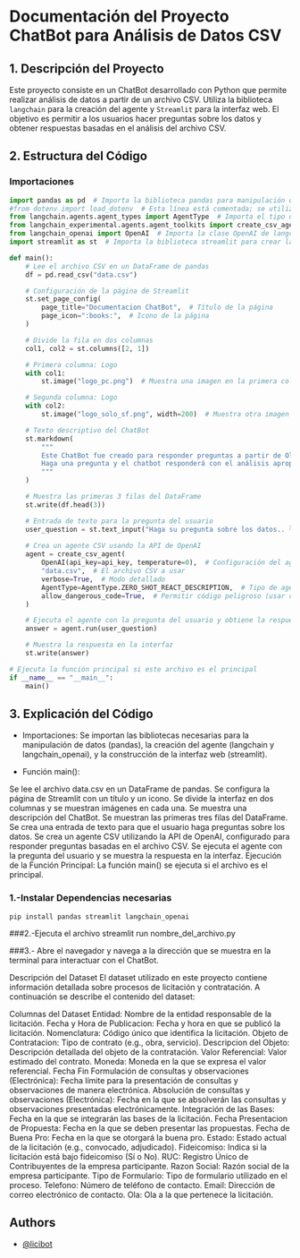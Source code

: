 

# Documentación del Proyecto ChatBot para Análisis de Datos CSV

## 1. Descripción del Proyecto

Este proyecto consiste en un ChatBot desarrollado con Python que permite realizar análisis de datos a partir de un archivo CSV. Utiliza la biblioteca `langchain` para la creación del agente y `Streamlit` para la interfaz web. El objetivo es permitir a los usuarios hacer preguntas sobre los datos y obtener respuestas basadas en el análisis del archivo CSV.

## 2. Estructura del Código

### Importaciones

```python
import pandas as pd  # Importa la biblioteca pandas para manipulación de datos
#from dotenv import load_dotenv  # Esta línea está comentada; se utilizaría para cargar variables de entorno
from langchain.agents.agent_types import AgentType  # Importa el tipo de agente de langchain
from langchain_experimental.agents.agent_toolkits import create_csv_agent  # Importa la función para crear un agente CSV
from langchain_openai import OpenAI  # Importa la clase OpenAI de langchain
import streamlit as st  # Importa la biblioteca streamlit para crear la interfaz web
```

```python
def main():
    # Lee el archivo CSV en un DataFrame de pandas
    df = pd.read_csv("data.csv")

    # Configuración de la página de Streamlit
    st.set_page_config(
        page_title="Documentacion ChatBot",  # Título de la página
        page_icon=":books:",  # Icono de la página
    )

    # Divide la fila en dos columnas
    col1, col2 = st.columns([2, 1])

    # Primera columna: Logo
    with col1:
        st.image("logo_pc.png")  # Muestra una imagen en la primera columna

    # Segunda columna: Logo
    with col2:
        st.image("logo_solo_sf.png", width=200)  # Muestra otra imagen en la segunda columna con un ancho de 200

    # Texto descriptivo del ChatBot
    st.markdown(
        """
        Este ChatBot fue creado para responder preguntas a partir de Olas de Licitaciones. 
        Haga una pregunta y el chatbot responderá con el análisis apropiado.
        """
    )

    # Muestra las primeras 3 filas del DataFrame
    st.write(df.head(3))

    # Entrada de texto para la pregunta del usuario
    user_question = st.text_input("Haga su pregunta sobre los datos.. 👇", key="user_question", max_chars=100, help="Escribe tu pregunta aquí")
    
    # Crea un agente CSV usando la API de OpenAI
    agent = create_csv_agent(
        OpenAI(api_key=api_key, temperature=0),  # Configuración del agente OpenAI con clave API y temperatura
        "data.csv",  # El archivo CSV a usar
        verbose=True,  # Modo detallado
        AgentType=AgentType.ZERO_SHOT_REACT_DESCRIPTION,  # Tipo de agente
        allow_dangerous_code=True,  # Permitir código peligroso (usar con precaución)
    )

    # Ejecuta el agente con la pregunta del usuario y obtiene la respuesta
    answer = agent.run(user_question)

    # Muestra la respuesta en la interfaz
    st.write(answer)

# Ejecuta la función principal si este archivo es el principal
if __name__ == "__main__":
    main()
```
## 3. Explicación del Código
- Importaciones: Se importan las bibliotecas necesarias para la manipulación de datos (pandas), la creación del agente (langchain y langchain_openai), y la construcción de la interfaz web (streamlit).

- Función main():

Se lee el archivo data.csv en un DataFrame de pandas.
Se configura la página de Streamlit con un título y un icono.
Se divide la interfaz en dos columnas y se muestran imágenes en cada una.
Se muestra una descripción del ChatBot.
Se muestran las primeras tres filas del DataFrame.
Se crea una entrada de texto para que el usuario haga preguntas sobre los datos.
Se crea un agente CSV utilizando la API de OpenAI, configurado para responder preguntas basadas en el archivo CSV.
Se ejecuta el agente con la pregunta del usuario y se muestra la respuesta en la interfaz.
Ejecución de la Función Principal: La función main() se ejecuta si el archivo es el principal.


### 1.-Instalar Dependencias necesarias
```pip install pandas streamlit langchain_openai```

###2.-Ejecuta el archivo
streamlit run nombre_del_archivo.py

###3.- Abre el navegador y navega a la dirección que se muestra en la terminal para interactuar con el ChatBot.



Descripción del Dataset
El dataset utilizado en este proyecto contiene información detallada sobre procesos de licitación y contratación. A continuación se describe el contenido del dataset:

Columnas del Dataset
Entidad: Nombre de la entidad responsable de la licitación.
Fecha y Hora de Publicacion: Fecha y hora en que se publicó la licitación.
Nomenclatura: Código único que identifica la licitación.
Objeto de Contratacion: Tipo de contrato (e.g., obra, servicio).
Descripcion del Objeto: Descripción detallada del objeto de la contratación.
Valor Referencial: Valor estimado del contrato.
Moneda: Moneda en la que se expresa el valor referencial.
Fecha Fin Formulación de consultas y observaciones (Electrónica): Fecha límite para la presentación de consultas y observaciones de manera electrónica.
Absolución de consultas y observaciones (Electrónica): Fecha en la que se absolverán las consultas y observaciones presentadas electrónicamente.
Integración de las Bases: Fecha en la que se integrarán las bases de la licitación.
Fecha Presentacion de Propuesta: Fecha en la que se deben presentar las propuestas.
Fecha de Buena Pro: Fecha en la que se otorgará la buena pro.
Estado: Estado actual de la licitación (e.g., convocado, adjudicado).
Fideicomiso: Indica si la licitación está bajo fideicomiso (Sí o No).
RUC: Registro Único de Contribuyentes de la empresa participante.
Razon Social: Razón social de la empresa participante.
Tipo de Formulario: Tipo de formulario utilizado en el proceso.
Telefono: Número de teléfono de contacto.
Email: Dirección de correo electrónico de contacto.
Ola: Ola a la que pertenece la licitación.

## Authors
- [@licibot]([https://github.com/cjudithrb/licitbot/])
